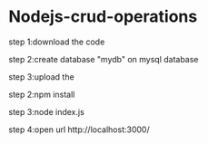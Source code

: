# Nodejs-crud-operations

step 1:download the code

step 2:create database "mydb" on mysql database

step 3:upload the 

step 2:npm install

step 3:node index.js

step 4:open url
http://localhost:3000/
